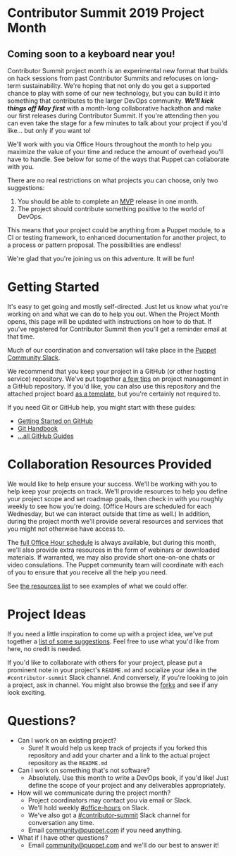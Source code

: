 # Contributor Summit 2019 Project Month

## Coming soon to a keyboard near you!

Contributor Summit project month is an experimental new format that builds on hack
sessions from past Contributor Summits and refocuses on long-term sustainability.
We're hoping that not only do you get a supported chance to play with some of our
new technology, but you can build it into something that contributes to the larger
DevOps community. ***We'll kick things off May first*** with a month-long collaborative
hackathon and make our first releases during Contributor Summit. If you're attending
then you can even take the stage for a few minutes to talk about your project if
you'd like... but only if you want to!

We'll work with you via Office Hours throughout the month to help you maximize the
value of your time and reduce the amount of overhead you'll have to handle. See below
for some of the ways that Puppet can collaborate with you.

There are no real restrictions on what projects you can choose, only two suggestions:

1. You should be able to complete an [MVP](https://en.wikipedia.org/wiki/Minimum_viable_product) release in one month.
1. The project should contribute something positive to the world of DevOps.

This means that your project could be anything from a Puppet module, to a CI or
testing framework, to enhanced documentation for another project, to a process or
pattern proposal. The possibilities are endless!

We're glad that you're joining us on this adventure. It will be fun!

# Getting Started
It's easy to get going and mostly self-directed. Just let us know what you're working
on and what we can do to help you out. When the Project Month opens, this page will be
updated with instructions on how to do that. If you've registered for Contributor Summit
then you'll get a reminder email at that time.

Much of our coordination and conversation will take place in the [Puppet Community Slack](http://slack.puppet.com).

We recommend that you keep your project in a GitHub (or other hosting service) repository.
We've put together [a few tips](PM.md) on project management in a GitHub repository.
If you'd like, you can also use this repository and the attached project board
[as a template](PM.md#using-this-repository-as-a-template), but you're certainly not required to.

If you need Git or GitHub help, you might start with these guides:

* [Getting Started on GitHub](https://guides.github.com/activities/hello-world/)
* [Git Handbook](https://guides.github.com/introduction/git-handbook/)
* [...all GitHub Guides](https://guides.github.com)


# Collaboration Resources Provided
We would like to help ensure your success. We'll be working with you to help keep your
projects on track. We'll provide resources to help you define your project scope and
set roadmap goals, then check in with you roughly weekly to see how you're doing. 
(Office Hours are scheduled for each Wednesday, but we can interact outside that time
as well.) In addition, during the project month we'll provide several resources and
services that you might not otherwise have access to.

The [full Office Hour schedule](https://puppet.com/community/office-hours) is always
available, but during this month, we'll also provide extra resources in the form of
webinars or downloaded materials. If warranted, we may also provide short one-on-one chats
or video consulations. The Puppet community team will coordinate with each of you to
ensure that you receive all the help you need.

See [the resources list](../../blob/master/RESOURCES.md) to see examples of what we could offer.


# Project Ideas
If you need a little inspiration to come up with a project idea, we've put together a 
[list of some suggestions](../../blob/master/PROJECTS.md). Feel free to use what you'd like from here,
no credit is needed.

If you'd like to collaborate with others for your project, please put a prominent note in
your project's `README.md` and socialize your idea in the `#contributor-summit` Slack
channel. And conversely, if you're looking to join a project, ask in channel. You might also
browse the [forks](../../network/members) and see if any look exciting.


# Questions?

* Can I work on an existing project?
   * Sure! It would help us keep track of projects if you forked this repository and
     add your charter and a link to the actual project repository as the `README.md`
* Can I work on something that's not software?
   * Absolutely. Use this month to write a DevOps book, if you'd like! Just define the scope
     of your project and any deliverables appropriately.
* How will we communicate during the project month?
   * Project coordinators may contact you via email or Slack.
   * We'll hold weekly [#office-hours](http://puppetcommunity.slack.com/app_redirect?channel=office-hours) on Slack.
   * We've also got a [#contributor-summit](http://puppetcommunity.slack.com/app_redirect?channel=contributor-summit) Slack channel for conversation any time.
   * Email community@puppet.com if you need anything.
* What if I have other questions?
   * Email community@puppet.com and we'll do our best to answer it!
